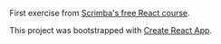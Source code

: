 First exercise from [Scrimba's free React course](https://scrimba.com/learn/learnreact).

This project was bootstrapped with [Create React App](https://github.com/facebook/create-react-app).
